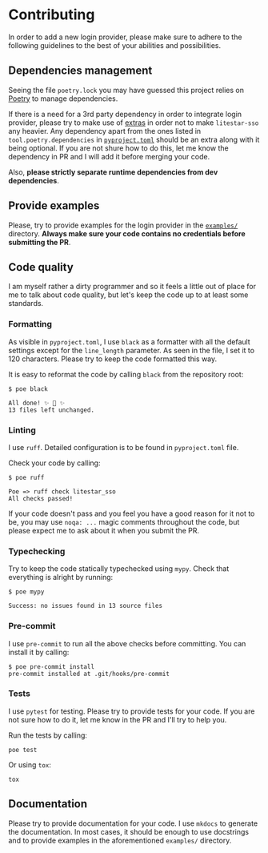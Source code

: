 # Contributing

In order to add a new login provider, please make sure to adhere to the following guidelines to the best
of your abilities and possibilities.

## Dependencies management

Seeing the file `poetry.lock` you may have guessed this project relies on [Poetry](https://python-poetry.org/)
to manage dependencies.

If there is a need for a 3rd party dependency in order to integrate login provider, please try to make
use of [extras](https://python-poetry.org/docs/pyproject/#extras) in order not to make `litestar-sso`
any heavier. Any dependency apart from the ones listed in `tool.poetry.dependencies` in
[`pyproject.toml`](https://github.com/tomasvotava/litestar-sso/tree/master/pyproject.toml)
should be an extra along with it being optional. If you are not shure how to do this, let me know
the dependency in PR and I will add it before merging your code.

Also, **please strictly separate runtime dependencies from dev dependencies**.

## Provide examples

Please, try to provide examples for the login provider in the
[`examples/`](https://github.com/tomasvotava/litestar-sso/tree/master/examples) directory.
**Always make sure your code contains no credentials before submitting the PR**.

## Code quality

I am myself rather a dirty programmer and so it feels a little out of place for me to talk about
code quality, but let's keep the code up to at least some standards.

### Formatting

As visible in `pyproject.toml`, I use `black` as a formatter with all the default settings except for
the `line_length` parameter. As seen in the file, I set it to 120 characters. Please try to keep
the code formatted this way.

It is easy to reformat the code by calling `black` from the repository root:

```console
$ poe black

All done! ✨ 🍰 ✨
13 files left unchanged.
```

### Linting

I use `ruff`. Detailed configuration is to be found in `pyproject.toml` file.

Check your code by calling:

```console
$ poe ruff

Poe => ruff check litestar_sso
All checks passed!
```

If your code doesn't pass and you feel you have a good reason for it not to be, you may use
`noqa: ...` magic comments throughout the code, but please expect me to ask about it
when you submit the PR.

### Typechecking

Try to keep the code statically typechecked using `mypy`. Check that everything is alright by running:

```console
$ poe mypy

Success: no issues found in 13 source files
```

### Pre-commit

I use `pre-commit` to run all the above checks before committing. You can install it by calling:

```console
$ poe pre-commit install
pre-commit installed at .git/hooks/pre-commit
```

### Tests

I use `pytest` for testing. Please try to provide tests for your code. If you are not sure how to
do it, let me know in the PR and I'll try to help you.

Run the tests by calling:

```console
poe test
```

Or using `tox`:

```console
tox
```

## Documentation

Please try to provide documentation for your code. I use `mkdocs` to generate the documentation.
In most cases, it should be enough to use docstrings and to provide
examples in the aforementioned `examples/` directory.
